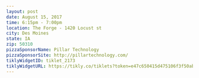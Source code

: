 ```yaml
---
layout: post
date: August 15, 2017
time: 6:15pm - 7:00pm
location: The Forge - 1420 Locust st
city: Des Moines
state: IA
zip: 50310
pizzaSponsorName: Pillar Technology
pizzaSponsorSite: http://pillartechnology.com/
tiklyWidgetID: tiklet_2173
tiklyWidgetURL: https://tikly.co/tiklets?token=e47c650415d475106f3f50ab7af2586f3e2bdcc4
---
```

